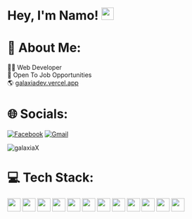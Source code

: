 # Hey, I'm Namo! <img src="https://media.giphy.com/media/hvRJCLFzcasrR4ia7z/giphy.gif" width="28px" height="28px">

# 💫 About Me:

👨‍💻 Web Developer<br>💼 Open To Job Opportunities<br>🌎 [galaxiadev.vercel.app](https://galaxiadev.vercel.app)
<br>

# 🌐 Socials:

[![Facebook](https://img.shields.io/badge/Facebook-%231771E6.svg?logo=Facebook&logoColor=white)](https://www.facebook.com/namo.pongsathon) [![Gmail](https://img.shields.io/badge/Gmail-%23EA4335.svg?logo=Gmail&logoColor=white)](mailto:pongsathon149@gmail.com)

<p align="left"> <img src="https://komarev.com/ghpvc/?username=galaxiax" alt="galaxiaX" /> </p>


# 💻 Tech Stack:

<img src = 'https://icon.icepanel.io/Technology/svg/HTML5.svg' width='30'/> <img src = 
'https://icon.icepanel.io/Technology/svg/CSS3.svg' width='30'/> <img src = 
'https://icon.icepanel.io/Technology/svg/Sass.svg' height='30'/> <img src = 
'https://icon.icepanel.io/Technology/svg/Tailwind-CSS.svg' width='30'/> <img src = 
'https://icon.icepanel.io/Technology/svg/JavaScript.svg' width='30'/> <img src = 
'https://icon.icepanel.io/Technology/svg/TypeScript.svg' width='30'/> <img src = 
'https://icon.icepanel.io/Technology/svg/Node.js.svg' width='30'/> <img src = 
'https://expressjs.com/images/favicon.png' width='30'/> <img src = 
'https://icon.icepanel.io/Technology/svg/React.svg' width='30'/> <img src = 
'https://nextjs.org/static/favicon/apple-touch-icon.png' width='30'/> <img src = 
'https://www.mongodb.com/assets/images/global/favicon.ico' width='30'/> <img src = 
'https://www.prisma.io/images/favicon-32x32.png' width='30'/>
